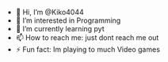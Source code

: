 - 👋 Hi, I’m @Kiko4044
- 👀 I’m interested in Programming
- 🌱 I’m currently learning pyt
- 📫 How to reach me: just dont reach me out
- ⚡ Fun fact: Im playing to much Video games
